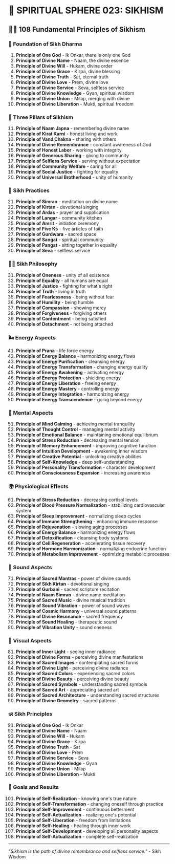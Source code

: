 # 🌟 SPIRITUAL SPHERE 023: SIKHISM

## 🧘‍♀️ 108 Fundamental Principles of Sikhism

### 🌌 Foundation of Sikh Dharma

1. **Principle of One God** - Ik Onkar, there is only one God
2. **Principle of Divine Name** - Naam, the divine essence
3. **Principle of Divine Will** - Hukam, divine order
4. **Principle of Divine Grace** - Kirpa, divine blessing
5. **Principle of Divine Truth** - Sat, eternal truth
6. **Principle of Divine Love** - Prem, divine love
7. **Principle of Divine Service** - Seva, selfless service
8. **Principle of Divine Knowledge** - Gyan, spiritual wisdom
9. **Principle of Divine Union** - Milap, merging with divine
10. **Principle of Divine Liberation** - Mukti, spiritual freedom

### 🎯 Three Pillars of Sikhism

11. **Principle of Naam Japna** - remembering divine name
12. **Principle of Kirat Karni** - honest living and work
13. **Principle of Vand Chakna** - sharing with others
14. **Principle of Divine Remembrance** - constant awareness of God
15. **Principle of Honest Labor** - working with integrity
16. **Principle of Generous Sharing** - giving to community
17. **Principle of Selfless Service** - serving without expectation
18. **Principle of Community Welfare** - caring for all
19. **Principle of Social Justice** - fighting for equality
20. **Principle of Universal Brotherhood** - unity of humanity

### 🌟 Sikh Practices

21. **Principle of Simran** - meditation on divine name
22. **Principle of Kirtan** - devotional singing
23. **Principle of Ardas** - prayer and supplication
24. **Principle of Langar** - community kitchen
25. **Principle of Amrit** - initiation ceremony
26. **Principle of Five Ks** - five articles of faith
27. **Principle of Gurdwara** - sacred space
28. **Principle of Sangat** - spiritual community
29. **Principle of Pangat** - sitting together in equality
30. **Principle of Seva** - selfless service

### 🧘‍♀️ Sikh Philosophy

31. **Principle of Oneness** - unity of all existence
32. **Principle of Equality** - all humans are equal
33. **Principle of Justice** - fighting for what's right
34. **Principle of Truth** - living in truth
35. **Principle of Fearlessness** - being without fear
36. **Principle of Humility** - being humble
37. **Principle of Compassion** - showing mercy
38. **Principle of Forgiveness** - forgiving others
39. **Principle of Contentment** - being satisfied
40. **Principle of Detachment** - not being attached

### 🌬️ Energy Aspects

41. **Principle of Prana** - life force energy
42. **Principle of Energy Balance** - harmonizing energy flows
43. **Principle of Energy Purification** - cleansing energy
44. **Principle of Energy Transformation** - changing energy quality
45. **Principle of Energy Awakening** - activating energy
46. **Principle of Energy Protection** - shielding energy
47. **Principle of Energy Liberation** - freeing energy
48. **Principle of Energy Mastery** - controlling energy
49. **Principle of Energy Integration** - harmonizing energy
50. **Principle of Energy Transcendence** - going beyond energy

### 🧠 Mental Aspects

51. **Principle of Mind Calming** - achieving mental tranquility
52. **Principle of Thought Control** - managing mental activity
53. **Principle of Emotional Balance** - maintaining emotional equilibrium
54. **Principle of Stress Reduction** - decreasing mental tension
55. **Principle of Memory Enhancement** - improving cognitive function
56. **Principle of Intuition Development** - awakening inner wisdom
57. **Principle of Creative Potential** - unlocking creative abilities
58. **Principle of Self-Knowledge** - deep self-understanding
59. **Principle of Personality Transformation** - character development
60. **Principle of Consciousness Expansion** - increasing awareness

### 🌍 Physiological Effects

61. **Principle of Stress Reduction** - decreasing cortisol levels
62. **Principle of Blood Pressure Normalization** - stabilizing cardiovascular system
63. **Principle of Sleep Improvement** - normalizing sleep cycles
64. **Principle of Immune Strengthening** - enhancing immune response
65. **Principle of Rejuvenation** - slowing aging processes
66. **Principle of Energy Balance** - harmonizing energy flows
67. **Principle of Detoxification** - cleansing body systems
68. **Principle of Cell Regeneration** - accelerating tissue recovery
69. **Principle of Hormone Harmonization** - normalizing endocrine function
70. **Principle of Metabolism Improvement** - optimizing metabolic processes

### 🎵 Sound Aspects

71. **Principle of Sacred Mantras** - power of divine sounds
72. **Principle of Sikh Kirtan** - devotional singing
73. **Principle of Gurbani** - sacred scripture recitation
74. **Principle of Naam Simran** - divine name meditation
75. **Principle of Sacred Music** - divine musical tradition
76. **Principle of Sound Vibration** - power of sound waves
77. **Principle of Cosmic Harmony** - universal sound patterns
78. **Principle of Divine Resonance** - sacred frequency
79. **Principle of Sound Healing** - therapeutic sound
80. **Principle of Vibration Unity** - sound oneness

### 🌈 Visual Aspects

81. **Principle of Inner Light** - seeing inner radiance
82. **Principle of Divine Forms** - perceiving divine manifestations
83. **Principle of Sacred Images** - contemplating sacred forms
84. **Principle of Divine Light** - perceiving divine radiance
85. **Principle of Sacred Colors** - experiencing sacred colors
86. **Principle of Divine Beauty** - perceiving divine beauty
87. **Principle of Sacred Symbols** - understanding sacred symbols
88. **Principle of Sacred Art** - appreciating sacred art
89. **Principle of Sacred Architecture** - understanding sacred structures
90. **Principle of Divine Geometry** - sacred patterns

### 🕉️ Sikh Principles

91. **Principle of One God** - Ik Onkar
92. **Principle of Divine Name** - Naam
93. **Principle of Divine Will** - Hukam
94. **Principle of Divine Grace** - Kirpa
95. **Principle of Divine Truth** - Sat
96. **Principle of Divine Love** - Prem
97. **Principle of Divine Service** - Seva
98. **Principle of Divine Knowledge** - Gyan
99. **Principle of Divine Union** - Milap
100. **Principle of Divine Liberation** - Mukti

### 🚀 Goals and Results

101. **Principle of Self-Realization** - knowing one's true nature
102. **Principle of Self-Transformation** - changing oneself through practice
103. **Principle of Self-Improvement** - continuous betterment
104. **Principle of Self-Actualization** - realizing one's potential
105. **Principle of Self-Liberation** - freedom from limitations
106. **Principle of Self-Healing** - healing through inner work
107. **Principle of Self-Development** - developing all personality aspects
108. **Principle of Self-Actualization** - complete self-realization

---

*"Sikhism is the path of divine remembrance and selfless service."* - Sikh Wisdom
